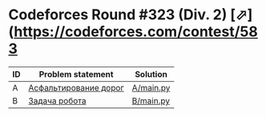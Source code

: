 # Codeforces Round #323 (Div. 2) [⬀](https://codeforces.com/contest/583

| ID | Problem statement                                                       | Solution               |
|----|-------------------------------------------------------------------------|------------------------|
| A  | [Асфальтирование дорог](https://codeforces.com/problemset/problem/583/A) | [A/main.py](A/main.py) |
| B  | [Задача робота](https://codeforces.com/problemset/problem/583/B)         | [B/main.py](B/main.py) |

